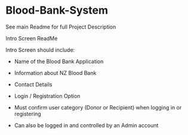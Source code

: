 # Blood-Bank-System
See main Readme for full Project Description

Intro Screen ReadMe

Intro Screen should include:

- Name of the Blood Bank Application
- Information about NZ Blood Bank
- Contact Details
- Login / Registration Option

- Must confirm user category (Donor or Recipient) when logging in or registering
- Can also be logged in and controlled by an Admin account
